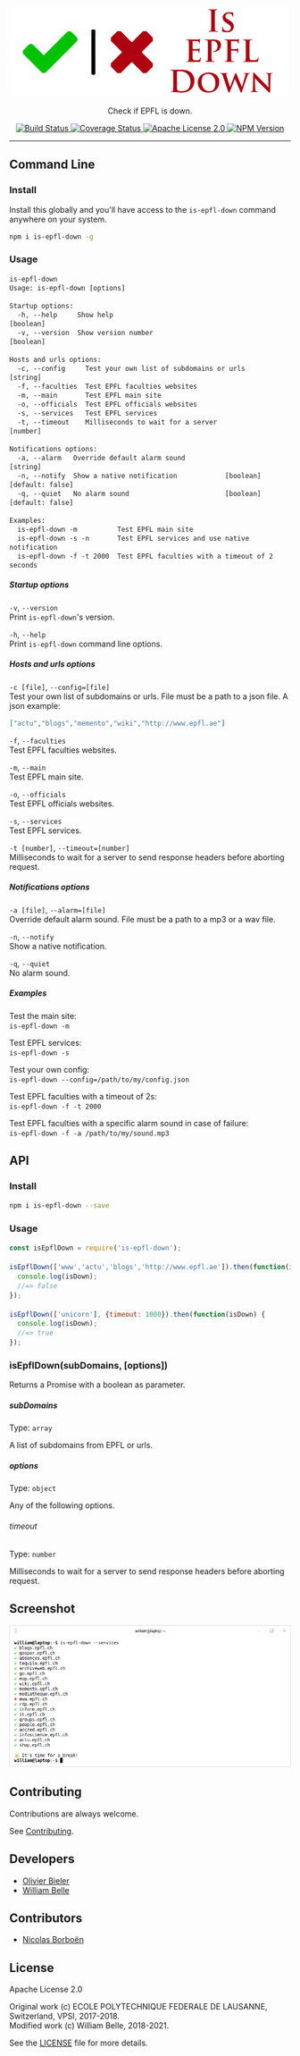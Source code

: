 <p align="center">
  <img alt="Is EPFL Down" src="https://raw.githubusercontent.com/innovativeinnovation/is-epfl-down/master/docs/readme/readme-logo.png">
</p>

<p align="center">
  Check if EPFL is down.
</p>

<p align="center">
  <a href="https://github.com/innovativeinnovation/is-epfl-down/actions">
    <img alt="Build Status" src="https://github.com/innovativeinnovation/is-epfl-down/workflows/Build/badge.svg?branch=master">
  </a>
  <a href="https://coveralls.io/github/innovativeinnovation/is-epfl-down?branch=master">
    <img alt="Coverage Status" src="https://coveralls.io/repos/github/innovativeinnovation/is-epfl-down/badge.svg?branch=master"/>
  </a>
  <a href="https://raw.githubusercontent.com/innovativeinnovation/is-epfl-down/master/LICENSE">
    <img alt="Apache License 2.0" src="https://img.shields.io/badge/license-Apache%202.0-blue.svg">
  </a>
  <a href='https://www.npmjs.com/package/is-epfl-down'>
    <img alt="NPM Version" src="https://img.shields.io/npm/v/is-epfl-down.svg"/>
  </a>
</p>

---

Command Line
------------

### Install

Install this globally and you'll have access to the `is-epfl-down` command
anywhere on your system.

```bash
npm i is-epfl-down -g
```

### Usage

```console
is-epfl-down
Usage: is-epfl-down [options]

Startup options:
  -h, --help     Show help                                             [boolean]
  -v, --version  Show version number                                   [boolean]

Hosts and urls options:
  -c, --config     Test your own list of subdomains or urls             [string]
  -f, --faculties  Test EPFL faculties websites
  -m, --main       Test EPFL main site
  -o, --officials  Test EPFL officials websites
  -s, --services   Test EPFL services
  -t, --timeout    Milliseconds to wait for a server                    [number]

Notifications options:
  -a, --alarm   Override default alarm sound                            [string]
  -n, --notify  Show a native notification            [boolean] [default: false]
  -q, --quiet   No alarm sound                        [boolean] [default: false]

Examples:
  is-epfl-down -m          Test EPFL main site
  is-epfl-down -s -n       Test EPFL services and use native notification
  is-epfl-down -f -t 2000  Test EPFL faculties with a timeout of 2 seconds
```

##### Startup options

`-v`, `--version`  
Print `is-epfl-down`'s version.

`-h`, `--help`  
Print `is-epfl-down` command line options.

##### Hosts and urls options

`-c [file]`, `--config=[file]`  
Test your own list of subdomains or urls. File must be a path to a json file.
A json example:

```json
["actu","blogs","memento","wiki","http://www.epfl.ae"]
```

`-f`, `--faculties`  
Test EPFL faculties websites.

`-m`, `--main`  
Test EPFL main site.

`-o`, `--officials`  
Test EPFL officials websites.

`-s`, `--services`  
Test EPFL services.

`-t [number]`, `--timeout=[number]`  
Milliseconds to wait for a server to send response headers before aborting
request.

##### Notifications options

`-a [file]`, `--alarm=[file]`  
Override default alarm sound. File must be a path to a mp3 or a wav file.

`-n`, `--notify`  
Show a native notification.

`-q`, `--quiet`  
No alarm sound.

##### Examples

Test the main site:  
`is-epfl-down -m`

Test EPFL services:  
`is-epfl-down -s`

Test your own config:  
`is-epfl-down --config=/path/to/my/config.json`

Test EPFL faculties with a timeout of 2s:  
`is-epfl-down -f -t 2000`

Test EPFL faculties with a specific alarm sound in case of failure:  
`is-epfl-down -f -a /path/to/my/sound.mp3`

API
---

### Install

```bash
npm i is-epfl-down --save
```

### Usage

```javascript
const isEpflDown = require('is-epfl-down');

isEpflDown(['www','actu','blogs','http://www.epfl.ae']).then(function(isDown) {
  console.log(isDown);
  //=> false
});

isEpflDown(['unicorn'], {timeout: 1000}).then(function(isDown) {
  console.log(isDown);
  //=> true
});
```

### isEpflDown(subDomains, [options])

Returns a Promise with a boolean as parameter.

##### subDomains

Type: `array`

A list of subdomains from EPFL or urls.

##### options

Type: `object`

Any of the following options.

###### timeout

Type: `number`

Milliseconds to wait for a server to send response headers before aborting
request.

Screenshot
----------

![command line screenshot](https://raw.githubusercontent.com/innovativeinnovation/is-epfl-down/master/docs/readme/screenshot.png)

Contributing
------------

Contributions are always welcome.

See [Contributing](CONTRIBUTING.md).

Developers
----------

* [Olivier Bieler](https://github.com/obieler)
* [William Belle](https://github.com/williambelle)

Contributors
------------

* [Nicolas Borboën](https://github.com/ponsfrilus)

License
-------

Apache License 2.0

Original work (c) ECOLE POLYTECHNIQUE FEDERALE DE LAUSANNE, Switzerland, VPSI, 2017-2018.  
Modified work (c) William Belle, 2018-2021.

See the [LICENSE](LICENSE) file for more details.
